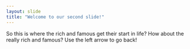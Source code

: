 ```yaml
---
layout: slide
title: "Welcome to our second slide!"
---
```

So this is where the rich and famous get their start in life?  How about the really rich and famous?
Use the left arrow to go back!
